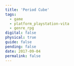 ```yaml
---
title: 'Period Cube'
tags:
  - game
  - platform_playstation-vita
  - genre_rpg
digital: false
physical: true
guide: false
pending: false
date: 2017-09-04
permalink: false
---
```

